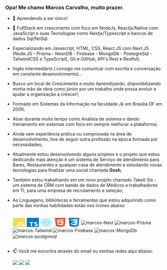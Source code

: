    ### Opa! Me chamo Marcos Carvalho, muito prazer.

- 👀 Aprendendo a ser único!
- 🌱 FullStack em crescimento com foco em NodeJs, Reactjs/Native com JavaScript e suas Tecnologias como Nextjs/Typescript e bancos de dados Sql/NoSql.
- Especializando em Javascript, HTML, CSS, React.JS com Next.JS (Node.JS - Prisma - NeonDB - Firebase - MongoDb - PostegreSql - TailwindCSS e TypeScript), Git e GitHub, API's Rest e Restfull;
- Ingês intermediário ( consigo me comunicar com escrita e conversação em constante desenvolvimento)...
- Busco um local de Crescimento e muito Aprendizando, disponibilizando minha mão de obra como júnior por um trabalho onde possa evoluir e ajudar a organização a crescer!;
- Formado em Sistemas da Informação na faculdade Jk em Brasilia DF em 2009;
- Atuei durante muito tempo como Analista de sistema e dando treinamento em sistemas com foco em sempre melhorar a plataforma;
- Ainda sem experiência prática ou comprovada na área de desenvolvimento, tive de seguir outra profissão na época formada por necessidades;
- Atualmente estou desenvolvendo alguns projetos e o projeto que estou dedicando mais atenção é um sistema de Serviço de atendimento para Bares, Restaurantes e qualquer casa de atendimento e estudando novas tecnologias para finalizar uma social chamada <b>Gosh</b>;
- Também estou trabalhando em um novo projeto chamado TakeIt Sis - um sistema de CRM com bando de dados de Médicos e trabalhadores em TI, para uma empresa de recrutamento e seleção;
- As Linguagens, bibliotecas e ferramentas que estou adquirindo como parte das minhas habilidades estão nos ícones abaixo:

  <div style="display: inline_block"><br>
    <img align="center" alt="marcos-Js" height="30" width="40" src="https://raw.githubusercontent.com/devicons/devicon/master/icons/javascript/javascript-plain.svg">
    <img align="center" alt="marcos-Ts" height="30" width="40" src="https://raw.githubusercontent.com/devicons/devicon/master/icons/typescript/typescript-plain.svg">
    <img align="center" alt="marcos-React" height="30" width="40" src="https://raw.githubusercontent.com/devicons/devicon/master/icons/react/react-original.svg">
    <img align="center" alt="marcos-HTML" height="30" width="40" src="https://raw.githubusercontent.com/devicons/devicon/master/icons/html5/html5-original.svg">
    <img align="center" alt="marcos-CSS" height="30" width="40" src="https://raw.githubusercontent.com/devicons/devicon/master/icons/css3/css3-original.svg">
    <img align="center" alt="marcos-Next" height="30" width="40" src="https://cdn.jsdelivr.net/gh/devicons/devicon@latest/icons/nextjs/nextjs-original.svg" />
    <img align="center" alt="marcos-Prisma" height="30" width="40" src="https://cdn.jsdelivr.net/gh/devicons/devicon@latest/icons/prisma/prisma-original.svg" />
    <img align="center" alt="marcos-Tailwind" height="30" width="40" src="https://cdn.jsdelivr.net/gh/devicons/devicon@latest/icons/tailwindcss/tailwindcss-original-wordmark.svg"/>
    <img align="center" alt="marcos-Firebase" height="30" width="40" src="https://cdn.jsdelivr.net/gh/devicons/devicon@latest/icons/firebase/firebase-original.svg" />
    <img align="center" alt="marcos-MongoDb" height="30" width="40" src="https://cdn.jsdelivr.net/gh/devicons/devicon@latest/icons/mongodb/mongodb-original-wordmark.svg" />
    <img align="center" alt="marcos-postgresql" height="30" width="40" src="https://cdn.jsdelivr.net/gh/devicons/devicon@latest/icons/php/php-original.svg](https://cdn.jsdelivr.net/npm/devicons@1.8.0/!SVG/postgresql.svg" />

  </div>
  
  ##

- 📫 Você me encontra através do email ou minhas redes aqui abaixo:
 
    <div> 
       <a href="[https://instagram.com/eusoudevmarcos" target="_blank"><img src="https://img.shields.io/badge/-Instagram-%23E4405F?style=for-the-badge&logo=instagram&logoColor=white" target="_blank"></a>
      <a href = "mailto:eusoudevmarcos@gmail.com"><img src="https://img.shields.io/badge/-Gmail-%23333?style=for-the-badge&logo=gmail&logoColor=white" target="_blank"></a>
      <a href="https://www.linkedin.com/in/marcos-carvalho-8900a8283" target="_blank"><img src="https://img.shields.io/badge/-LinkedIn-%230077B5?style=for-the-badge&logo=linkedin&logoColor=white" target="_blank"></a> 
    </div>

